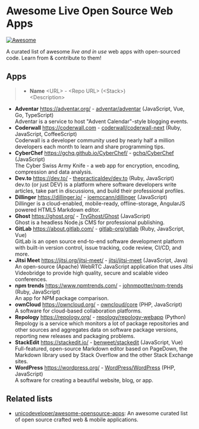 # Awesome Live Open Source Web Apps

[![Awesome](https://awesome.re/badge.svg)](https://awesome.re)

A curated list of awesome *live and in use* web apps with open-sourced code. Learn from & contribute to them!

## Apps

> - **Name** \<URL\> - \<Repo URL\> (\<Stack\>)  
>   \<Description\>

- **Adventar** <https://adventar.org/> - [adventar/adventar](https://github.com/adventar/adventar) (JavaScript, Vue, Go, TypeScript)  
  Adventar is a service to host "Advent Calendar"-style blogging events.
- **Coderwall** <https://coderwall.com> - [coderwall/coderwall-next](https://github.com/coderwall/coderwall-next) (Ruby, JavaScript, CoffeeScript)  
  Coderwall is a developer community used by nearly half a million developers each month to learn and share programming tips.
- **CyberChef** <https://gchq.github.io/CyberChef/> - [gchq/CyberChef](https://github.com/gchq/CyberChef) (JavaScript)  
  The Cyber Swiss Army Knife - a web app for encryption, encoding, compression and data analysis.
- **Dev.to** <https://dev.to/> - [thepracticaldev/dev.to](https://github.com/thepracticaldev/dev.to) (Ruby, JavaScript)  
  dev.to (or just DEV) is a platform where software developers write articles, take part in discussions, and build their professional profiles.
- **Dillinger** <https://dillinger.io/> - [joemccann/dillinger](https://github.com/joemccann/dillinger) (JavaScript)  
  Dillinger is a cloud-enabled, mobile-ready, offline-storage, AngularJS powered HTML5 Markdown editor.
- **Ghost** <https://ghost.org/> - [TryGhost/Ghost](https://github.com/TryGhost/Ghost/commits/master) (JavaScript)  
  Ghost is a headless Node.js CMS for professional publishing.
- **GitLab** <https://about.gitlab.com/> - [gitlab-org/gitlab](https://gitlab.com/gitlab-org/gitlab) (Ruby, JavaScript, Vue)  
  GitLab is an open source end-to-end software development platform with built-in version control, issue tracking, code review, CI/CD, and more.
- **Jitsi Meet** <https://jitsi.org/jitsi-meet/> - [jitsi/jitsi-meet](https://github.com/jitsi/jitsi-meet) (JavaScript, Java)  
  An open-source (Apache) WebRTC JavaScript application that uses Jitsi Videobridge to provide high quality, secure and scalable video conferences.
- **npm trends** <https://www.npmtrends.com/> - [johnmpotter/npm-trends](https://github.com/johnmpotter/npm-trends) (Ruby, JavaScript)  
  An app for NPM package comparison.
- **ownCloud** <https://owncloud.org/> - [owncloud/core](https://github.com/owncloud/core) (PHP, JavaScript)  
  A software for cloud-based collaboration platforms. 
- **Repology** <https://repology.org/> - [repology/repology-webapp](https://github.com/repology/repology-webapp) (Python)  
  Repology is a service which monitors a lot of package repositories and other sources and aggregates data on software package versions, reporting new releases and packaging problems.
- **StackEdit** <https://stackedit.io/> - [benweet/stackedit](https://github.com/benweet/stackedit) (JavaScript, Vue)  
  Full-featured, open-source Markdown editor based on PageDown, the Markdown library used by Stack Overflow and the other Stack Exchange sites.
- **WordPress** <https://wordpress.org/> - [WordPress/WordPress](https://github.com/WordPress/WordPress) (PHP, JavaScript)  
  A software for creating a beautiful website, blog, or app.

## Related lists

- [unicodeveloper/awesome-opensource-apps](https://github.com/unicodeveloper/awesome-opensource-apps): An awesome curated list of open source crafted web & mobile applications.
